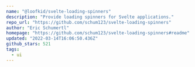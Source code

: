 ```yaml
---
name: "@loofkid/svelte-loading-spinners"
description: "Provide loading spinners for Svelte applications."
repo_url: "https://github.com/schum123/svelte-loading-spinners"
author: "Eric Schumertl"
homepage: "https://github.com/schum123/svelte-loading-spinners#readme"
updated: "2022-03-14T16:06:50.436Z"
github_stars: 521
tags: 
  - ui
---
```

